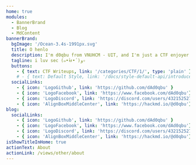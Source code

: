 ```yaml
---
home: true
modules:
  - BannerBrand
  - Blog
  - MdContent
bannerBrand:
  bgImage: '/Ocean-3.4s-1991px.svg'
  title: O henlo
  description: I'm d0qbu from VNUHCM - UIT, and I'm just a CTF enjoyer
  tagline: i luv sec (๑•̀ㅂ•́)و✧
  buttons:
    - { text: CTF Writeups, link: '/categories/CTF/1/', type: 'plain' }
    # - { text: Default Style, link: '/docs/style-default-api/introduce', type: 'plain' }
  socialLinks:
    - { icon: 'LogoGithub', link: 'https://github.com/dAd0qbu' }
    - { icon: 'LogoFacebook', link: 'https://www.facebook.com/dAd0qbu'}
    - { icon: 'LogoDiscord', link: 'https://discord.com/users/432152527530754048'}
    - { icon: 'AlignBoxMiddleCenter', link: 'https://hackmd.io/@d0qbu'}
blog:
  socialLinks:
    - { icon: 'LogoGithub', link: 'https://github.com/dAd0qbu' }
    - { icon: 'LogoFacebook', link: 'https://www.facebook.com/dAd0qbu'}
    - { icon: 'LogoDiscord', link: 'https://discord.com/users/432152527530754048'}
    - { icon: 'AlignBoxMiddleCenter', link: 'https://hackmd.io/@d0qbu'}
isShowTitleInHome: true
actionText: About
actionLink: /views/other/about
---
```



